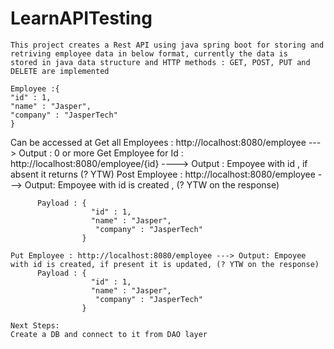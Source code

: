 # LearnAPITesting

```
This project creates a Rest API using java spring boot for storing and retriving employee data in below format, currently the data is 
stored in java data structure and HTTP methods : GET, POST, PUT and DELETE are implemented
```
```
Employee :{ 
"id" : 1,
"name" : "Jasper",
"company" : "JasperTech"
}
```
Can be accessed at
Get all Employees : http://localhost:8080/employee ---> Output : 0 or more
Get Employee for Id : http://localhost:8080/employee/{id} ----> Output : Empoyee with id , if absent it returns (? YTW)
Post Employee : http://localhost:8080/employee ---> Output: Empoyee with id is created , (? YTW on the response)
```
      Payload : {
                  "id" : 1,
                  "name" : "Jasper",
                   "company" : "JasperTech"
                }
```
```
Put Employee : http://localhost:8080/employee ---> Output: Empoyee with id is created, if present it is updated, (? YTW on the response)
      Payload : {
                  "id" : 1,
                  "name" : "Jasper",
                   "company" : "JasperTech"
                }
 ```
 ```
Next Steps:
Create a DB and connect to it from DAO layer
```


